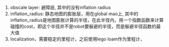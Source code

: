 1. obscale layer: 避障层, 其中的没有inflation radius
2. inflation_radius: 静态地图的膨胀层，用在global mao上, 其中的inflation_radius是地图膨胀计算的半径，在此半径内，用一个指数函数来计算碰撞的cost，即这个半径并不是robot要躲避的半径，而是躲避半径函数的最大值
3. localization，需要稳定的里程计，之前使用lego loam作为里程计，